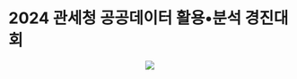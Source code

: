# 2024 관세청 공공데이터 활용•분석 경진대회
<p align="center">
  <img src="[이미지URL](https://github.com/user-attachments/assets/01e45812-251c-408d-8724-7105e324757c)">
</p>
